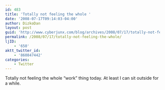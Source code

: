 ```yaml
---
id: 483
title: 'Totally not feeling the whole '
date: '2008-07-17T09:14:03-04:00'
author: DizkoDan
layout: post
guid: 'http://www.cyberjunx.com/blog/archives/2008/07/17/totally-not-feeling-the-whole/'
permalink: /2008/07/17/totally-not-feeling-the-whole/
ljID:
    - '650'
aktt_twitter_id:
    - '860847442'
categories:
    - Twitter
---
```


Totally not feeling the whole “work” thing today. At least I can sit outside for a while.